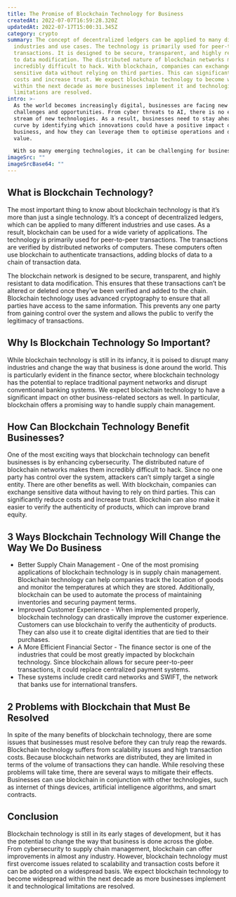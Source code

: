 ```yaml
---
title: The Promise of Blockchain Technology for Business
createdAt: 2022-07-07T16:59:28.320Z
updatedAt: 2022-07-17T15:00:31.345Z
category: crypto
summary: The concept of decentralized ledgers can be applied to many different
  industries and use cases. The technology is primarily used for peer-to-peer
  transactions. It is designed to be secure, transparent, and highly resistant
  to data modification. The distributed nature of blockchain networks makes them
  incredibly difficult to hack. With blockchain, companies can exchange
  sensitive data without relying on third parties. This can significantly reduce
  costs and increase trust. We expect blockchain technology to become widespread
  within the next decade as more businesses implement it and technological
  limitations are resolved.
intro: >-
  As the world becomes increasingly digital, businesses are facing new
  challenges and opportunities. From cyber threats to AI, there is no end to the
  stream of new technologies. As a result, businesses need to stay ahead of the
  curve by identifying which innovations could have a positive impact on their
  business, and how they can leverage them to optimise operations and drive
  value.

  With so many emerging technologies, it can be challenging for businesses to know where best to focus their innovation efforts. Fortunately, there are plenty of potential areas for innovation that have the potential to have an impact on your business. After exploring several emerging technology trends and reviewing numerous outside sources, we found that blockchain technology stands out as one of the most promising innovations for businesses in almost any industry.
imageSrc: ""
imageSrcBase64: ""
---
```


## What is Blockchain Technology?

The most important thing to know about blockchain technology is that it’s more than just a single technology. It’s a concept of decentralized ledgers, which can be applied to many different industries and use cases. As a result, blockchain can be used for a wide variety of applications. The technology is primarily used for peer-to-peer transactions. The transactions are verified by distributed networks of computers. These computers often use blockchain to authenticate transactions, adding blocks of data to a chain of transaction data.

The blockchain network is designed to be secure, transparent, and highly resistant to data modification. This ensures that these transactions can’t be altered or deleted once they’ve been verified and added to the chain. Blockchain technology uses advanced cryptography to ensure that all parties have access to the same information. This prevents any one party from gaining control over the system and allows the public to verify the legitimacy of transactions.

## Why Is Blockchain Technology So Important?

While blockchain technology is still in its infancy, it is poised to disrupt many industries and change the way that business is done around the world. This is particularly evident in the finance sector, where blockchain technology has the potential to replace traditional payment networks and disrupt conventional banking systems.
We expect blockchain technology to have a significant impact on other business-related sectors as well. In particular, blockchain offers a promising way to handle supply chain management.

## How Can Blockchain Technology Benefit Businesses?

One of the most exciting ways that blockchain technology can benefit businesses is by enhancing cybersecurity. The distributed nature of blockchain networks makes them incredibly difficult to hack. Since no one party has control over the system, attackers can’t simply target a single entity.
There are other benefits as well. With blockchain, companies can exchange sensitive data without having to rely on third parties. This can significantly reduce costs and increase trust. Blockchain can also make it easier to verify the authenticity of products, which can improve brand equity.

## 3 Ways Blockchain Technology Will Change the Way We Do Business

- Better Supply Chain Management - One of the most promising applications of blockchain technology is in supply chain management. Blockchain technology can help companies track the location of goods and monitor the temperatures at which they are stored. Additionally, blockchain can be used to automate the process of maintaining inventories and securing payment terms.
- Improved Customer Experience - When implemented properly, blockchain technology can drastically improve the customer experience. Customers can use blockchain to verify the authenticity of products. They can also use it to create digital identities that are tied to their purchases.
- A More Efficient Financial Sector - The finance sector is one of the industries that could be most greatly impacted by blockchain technology. Since blockchain allows for secure peer-to-peer transactions, it could replace centralized payment systems.
- These systems include credit card networks and SWIFT, the network that banks use for international transfers.

## 2 Problems with Blockchain that Must Be Resolved

In spite of the many benefits of blockchain technology, there are some issues that businesses must resolve before they can truly reap the rewards. Blockchain technology suffers from scalability issues and high transaction costs. Because blockchain networks are distributed, they are limited in terms of the volume of transactions they can handle.
While resolving these problems will take time, there are several ways to mitigate their effects. Businesses can use blockchain in conjunction with other technologies, such as internet of things devices, artificial intelligence algorithms, and smart contracts.

## Conclusion

Blockchain technology is still in its early stages of development, but it has the potential to change the way that business is done across the globe. From cybersecurity to supply chain management, blockchain can offer improvements in almost any industry.
However, blockchain technology must first overcome issues related to scalability and transaction costs before it can be adopted on a widespread basis.
We expect blockchain technology to become widespread within the next decade as more businesses implement it and technological limitations are resolved.
